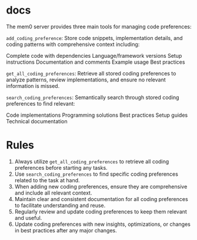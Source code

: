 # docs


The mem0 server provides three main tools for managing code preferences:

`add_coding_preference`: Store code snippets, implementation details, and coding patterns with comprehensive context including:

Complete code with dependencies
Language/framework versions
Setup instructions
Documentation and comments
Example usage
Best practices

`get_all_coding_preferences`: Retrieve all stored coding preferences to analyze patterns, review implementations, and ensure no relevant information is missed.

`search_coding_preferences`: Semantically search through stored coding preferences to find relevant:

Code implementations
Programming solutions
Best practices
Setup guides
Technical documentation

# Rules
1. Always utilize `get_all_coding_preferences` to retrieve all coding preferences before starting any tasks.
2. Use `search_coding_preferences` to find specific coding preferences related to the task at hand.
3. When adding new coding preferences, ensure they are comprehensive and include all relevant context.
4. Maintain clear and consistent documentation for all coding preferences to facilitate understanding and reuse.
5. Regularly review and update coding preferences to keep them relevant and useful.
6. Update coding preferences with new insights, optimizations, or changes in best practices after any major changes.